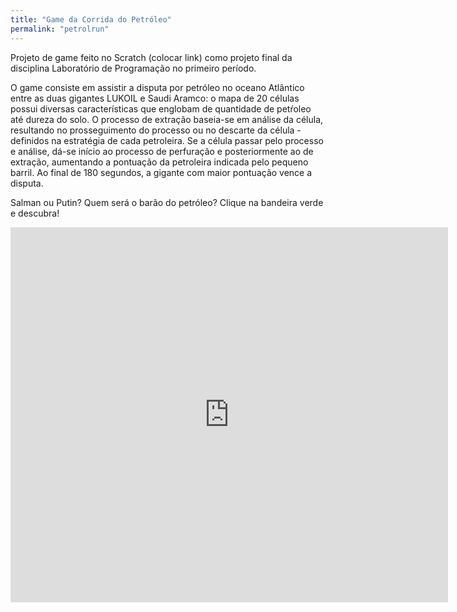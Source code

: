 ```yaml
---
title: "Game da Corrida do Petróleo"
permalink: "petrolrun"
---
```


Projeto de game feito no Scratch (colocar link) como projeto final da disciplina Laboratório de Programação no primeiro período.

O game consiste em assistir a disputa por petróleo no oceano Atlântico entre as duas gigantes LUKOIL e Saudi Aramco: o mapa de 20 células possui diversas características que englobam de quantidade de petŕoleo até dureza do solo. O processo de extração baseia-se em análise da célula, resultando no prosseguimento do processo ou no descarte da célula - definidos na estratégia de cada petroleira. Se a célula passar pelo processo e análise, dá-se início ao processo de perfuração e posteriormente ao de extração, aumentando a pontuação da petroleira indicada pelo pequeno barril. Ao final de 180 segundos, a gigante com maior pontuação vence a disputa. 

Salman ou Putin? Quem será o barão do petróleo? Clique na bandeira verde e descubra!

<iframe src="https://scratch.mit.edu/projects/344964965/embed" allowtransparency="true" width="700" height="600" frameborder="0" scrolling="no" allowfullscreen></iframe>

